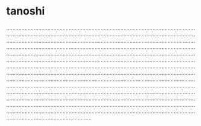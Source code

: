 # tanoshi
................................................................................................................................................................................................................................................................................................................................................................................................................................................................................................................................................................................................................................................................................................................................................................................................................................................................................................................................................................................................................................................................................................................................................................................................................................................................................................................................................................................................................................................................................................................................................................................................................................................................................................................................................................................................................................................................
